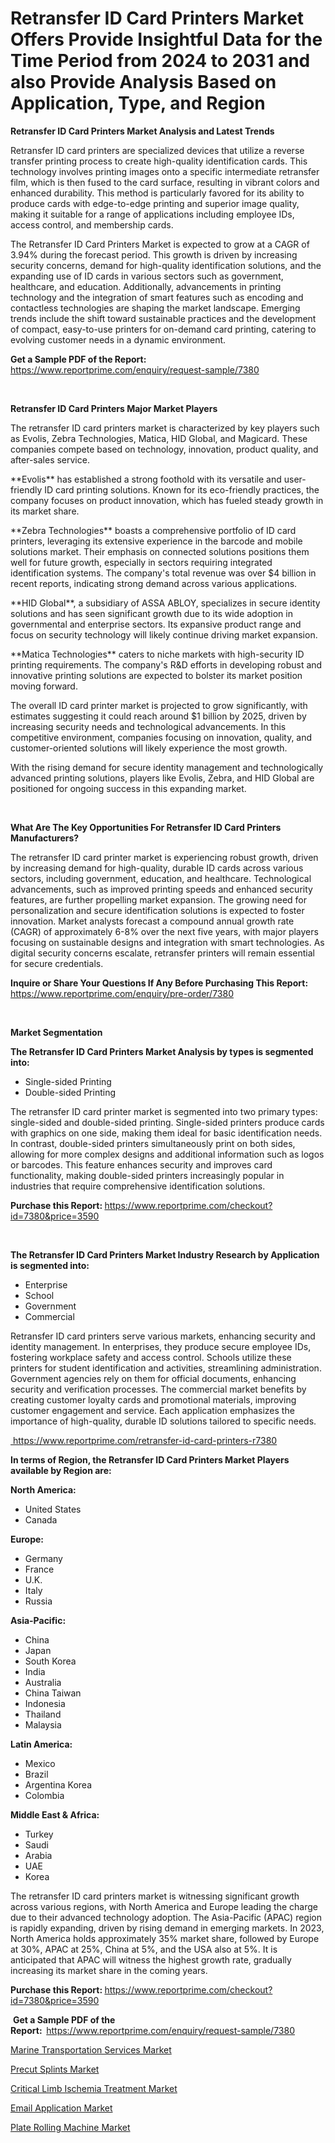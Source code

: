 <p><h1>Retransfer ID Card Printers Market Offers Provide Insightful Data for the Time Period from 2024 to 2031 and also Provide Analysis Based on Application, Type, and Region</h1></p><p><strong>Retransfer ID Card Printers Market Analysis and Latest Trends</strong></p>
<p><p>Retransfer ID card printers are specialized devices that utilize a reverse transfer printing process to create high-quality identification cards. This technology involves printing images onto a specific intermediate retransfer film, which is then fused to the card surface, resulting in vibrant colors and enhanced durability. This method is particularly favored for its ability to produce cards with edge-to-edge printing and superior image quality, making it suitable for a range of applications including employee IDs, access control, and membership cards.</p><p>The Retransfer ID Card Printers Market is expected to grow at a CAGR of 3.94% during the forecast period. This growth is driven by increasing security concerns, demand for high-quality identification solutions, and the expanding use of ID cards in various sectors such as government, healthcare, and education. Additionally, advancements in printing technology and the integration of smart features such as encoding and contactless technologies are shaping the market landscape. Emerging trends include the shift toward sustainable practices and the development of compact, easy-to-use printers for on-demand card printing, catering to evolving customer needs in a dynamic environment.</p></p>
<p><strong>Get a Sample PDF of the Report:&nbsp;</strong> <a href="https://www.reportprime.com/enquiry/request-sample/7380">https://www.reportprime.com/enquiry/request-sample/7380</a></p>
<p>&nbsp;</p>
<p><strong>Retransfer ID Card Printers Major Market Players</strong></p>
<p><p>The retransfer ID card printers market is characterized by key players such as Evolis, Zebra Technologies, Matica, HID Global, and Magicard. These companies compete based on technology, innovation, product quality, and after-sales service.</p><p>**Evolis** has established a strong foothold with its versatile and user-friendly ID card printing solutions. Known for its eco-friendly practices, the company focuses on product innovation, which has fueled steady growth in its market share. </p><p>**Zebra Technologies** boasts a comprehensive portfolio of ID card printers, leveraging its extensive experience in the barcode and mobile solutions market. Their emphasis on connected solutions positions them well for future growth, especially in sectors requiring integrated identification systems. The company's total revenue was over $4 billion in recent reports, indicating strong demand across various applications.</p><p>**HID Global**, a subsidiary of ASSA ABLOY, specializes in secure identity solutions and has seen significant growth due to its wide adoption in governmental and enterprise sectors. Its expansive product range and focus on security technology will likely continue driving market expansion.</p><p>**Matica Technologies** caters to niche markets with high-security ID printing requirements. The company's R&D efforts in developing robust and innovative printing solutions are expected to bolster its market position moving forward.</p><p>The overall ID card printer market is projected to grow significantly, with estimates suggesting it could reach around $1 billion by 2025, driven by increasing security needs and technological advancements. In this competitive environment, companies focusing on innovation, quality, and customer-oriented solutions will likely experience the most growth. </p><p>With the rising demand for secure identity management and technologically advanced printing solutions, players like Evolis, Zebra, and HID Global are positioned for ongoing success in this expanding market.</p></p>
<p>&nbsp;</p>
<p><strong>What Are The Key Opportunities For Retransfer ID Card Printers Manufacturers?</strong></p>
<p><p>The retransfer ID card printer market is experiencing robust growth, driven by increasing demand for high-quality, durable ID cards across various sectors, including government, education, and healthcare. Technological advancements, such as improved printing speeds and enhanced security features, are further propelling market expansion. The growing need for personalization and secure identification solutions is expected to foster innovation. Market analysts forecast a compound annual growth rate (CAGR) of approximately 6-8% over the next five years, with major players focusing on sustainable designs and integration with smart technologies. As digital security concerns escalate, retransfer printers will remain essential for secure credentials.</p></p>
<p><strong>Inquire or Share Your Questions If Any Before Purchasing This Report:</strong> <a href="https://www.reportprime.com/enquiry/pre-order/7380">https://www.reportprime.com/enquiry/pre-order/7380</a></p>
<p>&nbsp;</p>
<p><strong>Market Segmentation</strong></p>
<p><strong>The Retransfer ID Card Printers Market Analysis by types is segmented into:</strong></p>
<p><ul><li>Single-sided Printing</li><li>Double-sided Printing</li></ul></p>
<p><p>The retransfer ID card printer market is segmented into two primary types: single-sided and double-sided printing. Single-sided printers produce cards with graphics on one side, making them ideal for basic identification needs. In contrast, double-sided printers simultaneously print on both sides, allowing for more complex designs and additional information such as logos or barcodes. This feature enhances security and improves card functionality, making double-sided printers increasingly popular in industries that require comprehensive identification solutions.</p></p>
<p><strong>Purchase this Report:&nbsp;</strong><a href="https://www.reportprime.com/checkout?id=7380&price=3590">https://www.reportprime.com/checkout?id=7380&price=3590</a></p>
<p>&nbsp;</p>
<p><strong>The Retransfer ID Card Printers Market Industry Research by Application is segmented into:</strong></p>
<p><ul><li>Enterprise</li><li>School</li><li>Government</li><li>Commercial</li></ul></p>
<p><p>Retransfer ID card printers serve various markets, enhancing security and identity management. In enterprises, they produce secure employee IDs, fostering workplace safety and access control. Schools utilize these printers for student identification and activities, streamlining administration. Government agencies rely on them for official documents, enhancing security and verification processes. The commercial market benefits by creating customer loyalty cards and promotional materials, improving customer engagement and service. Each application emphasizes the importance of high-quality, durable ID solutions tailored to specific needs.</p></p>
<p><a href="https://www.reportprime.com/retransfer-id-card-printers-r7380">&nbsp;https://www.reportprime.com/retransfer-id-card-printers-r7380</a></p>
<p><strong>In terms of Region, the Retransfer ID Card Printers Market Players available by Region are:</strong></p>
<p>
    <p> <strong> North America: </strong>
        <ul>
            <li>United States</li>
            <li>Canada</li>
        </ul>
        </p> 
    <p> <strong> Europe: </strong>
        <ul>
            <li>Germany</li>
            <li>France</li>
            <li>U.K.</li>
            <li>Italy</li>
            <li>Russia</li>
        </ul>
        </p> 
    <p> <strong> Asia-Pacific: </strong>
        <ul>
            <li>China</li>
            <li>Japan</li>
            <li>South Korea</li>
            <li>India</li>
            <li>Australia</li>
            <li>China Taiwan</li>
            <li>Indonesia</li>
            <li>Thailand</li>
            <li>Malaysia</li>
        </ul>
        </p> 
    <p> <strong> Latin America: </strong>
        <ul>
            <li>Mexico</li>
            <li>Brazil</li>
            <li>Argentina Korea</li>
            <li>Colombia</li>
        </ul>
        </p> 
    <p> <strong> Middle East & Africa: </strong>
        <ul>
            <li>Turkey</li>
            <li>Saudi</li>
            <li>Arabia</li>
            <li>UAE</li>
            <li>Korea</li>
        </ul>
    </p>
    </p>
<p><p>The retransfer ID card printers market is witnessing significant growth across various regions, with North America and Europe leading the charge due to their advanced technology adoption. The Asia-Pacific (APAC) region is rapidly expanding, driven by rising demand in emerging markets. In 2023, North America holds approximately 35% market share, followed by Europe at 30%, APAC at 25%, China at 5%, and the USA also at 5%. It is anticipated that APAC will witness the highest growth rate, gradually increasing its market share in the coming years.</p></p>
<p><strong>Purchase this Report: </strong><a href="https://www.reportprime.com/checkout?id=7380&price=3590">https://www.reportprime.com/checkout?id=7380&price=3590</a></p>
<p>&nbsp;<strong>Get a Sample PDF of the Report:&nbsp;&nbsp;</strong><a href="https://www.reportprime.com/enquiry/request-sample/7380">https://www.reportprime.com/enquiry/request-sample/7380</a></p>
<p><strong></strong></p>
<p><p><a href="https://www.linkedin.com/pulse/global-marine-transportation-services-market-trends-analysis-nivlc?trackingId=g9l1XD9nQ1KyLqPGp4cHhw%3D%3D">Marine Transportation Services Market</a></p><p><a href="https://issuu.com/reportprime-2/docs/precut-splints-market-size-2030.ppt_dc90759765b470">Precut Splints Market</a></p><p><a href="https://medium.com/@trameciabutler45/mapping-the-critical-limb-ischemia-treatment-market-trends-challenges-and-breakthroughs-31e12dadf16b">Critical Limb Ischemia Treatment Market</a></p><p><a href="https://www.linkedin.com/pulse/pioneering-growth-analyzing-global-email-application-market-xz2rc?trackingId=s4NZq%2BJPSQS69YD6syAhlg%3D%3D">Email Application Market</a></p><p><a href="https://github.com/fdr6gh/Market-Research-Report-List-1/blob/main/plate-rolling-machine-market.md">Plate Rolling Machine Market</a></p></p>